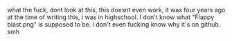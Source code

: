 what the fuck, dont look at this, this doesnt even work, it was four years ago at the time of writing this, i was in highschool. I don't know what "Flappy blast.png" is supposed to be. i don't even fucking know why it's on github. smh
